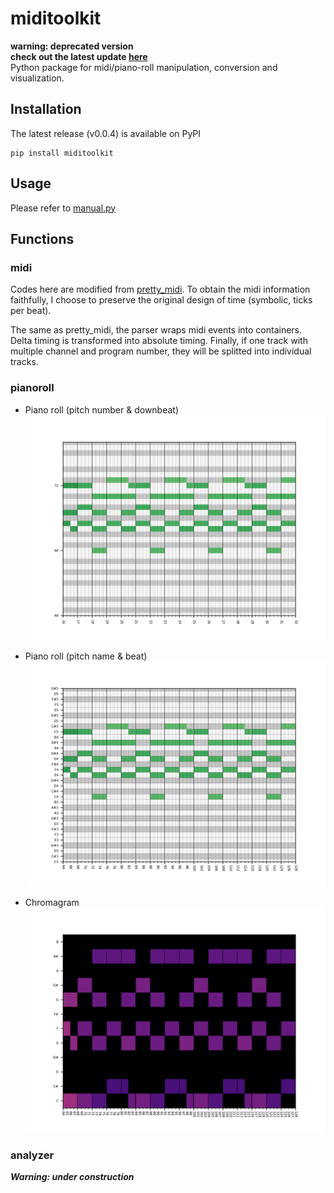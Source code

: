 
# miditoolkit
 
**warning: deprecated version**   
**check out the latest update [here](https://github.com/YatingMusic/miditoolkit)**  
Python package for midi/piano-roll manipulation, conversion and visualization.  


## Installation
The latest release (v0.0.4) is available on PyPI

```
pip install miditoolkit
```

## Usage

Please refer to [manual.py](manual.py)
## Functions

### midi

Codes here are modified from [pretty_midi](https://github.com/craffel/pretty-midi). To obtain the midi information faithfully, I choose to preserve the original design of time (symbolic, ticks per beat).

The same as pretty_midi, the parser wraps midi events into containers. Delta timing is transformed into absolute timing. Finally, if one track with multiple channel and program number, they will be splitted into individual tracks.


### pianoroll

* Piano roll (pitch number & downbeat)
![image](figs/test.png)

* Piano roll  (pitch name & beat)
![image](figs/test2.png)

* Chromagram
![image](figs/test_chroma.png)

### analyzer
***Warning: under construction***

